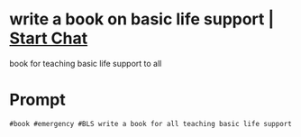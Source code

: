 

# write a book on basic life support | [Start Chat](https://gptcall.net/chat.html?data=%7B%22contact%22%3A%7B%22id%22%3A%2213bf6d0f-34af-4e23-8d07-fa77d07fd6cd%22%2C%22flow%22%3Atrue%7D%7D)
book for teaching basic life support to all

# Prompt

```
#book #emergency #BLS write a book for all teaching basic life support
```





